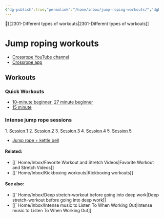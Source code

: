 ```yaml
---
{"dg-publish":true,"permalink":"/home/inbox/jump-roping-workouts/","dgPassFrontmatter":true,"created":"2023-06-11T15:34:50.718-07:00","updated":"2023-09-07T15:48:59.330-07:00"}
---
```


🔺[[2301-Different types of workouts\|2301-Different types of workouts]]

# Jump roping workouts 

- [Crossrope YouTube channel](https://youtube.com/c/CrossRope)
- [Crossrope app](https://apps.apple.com/us/app/jump-rope-training-crossrope/id996680141)

## Workouts 

### Quick Workouts
- [10-minute beginner ](https://www.youtube.com/watch?v=1BZM2Vre5oc&t=5s)
[27 minute beginner](https://www.youtube.com/watch?v=OO1fxTSdaZs)
- [15 minute](https://www.youtube.com/watch?v=pT5l2LPP3ac)

### Intense jump rope sessions

1. [Session 1](https://www.youtube.com/watch?v=cFoY4_30S2M)
2. [Session 2](https://www.youtube.com/watch?v=JgIG9fd181k)
3. [Session 3](https://www.youtube.com/watch?v=Jm1964VGbxA)
4. [Session 4](https://www.youtube.com/watch?v=lEapNjv_-rQ)
5. [Session 5](https://www.youtube.com/watch?v=MmXgIuepTwo)

- [Jump rope + kettle bell](https://www.youtube.com/watch?v=EmryDewEaaM)

#### Related: 
- [[` Home/Inbox/Favorite Workout and Stretch Videos\|Favorite Workout and Stretch Videos]]
- [[` Home/Inbox/Kickboxing workouts\|Kickboxing workouts]]

#### See also: 
- [[` Home/Inbox/Deep stretch-workout before going into deep work\|Deep stretch-workout before going into deep work]]
- [[` Home/Inbox/Intense music to Listen To When Working Out\|Intense music to Listen To When Working Out]]







